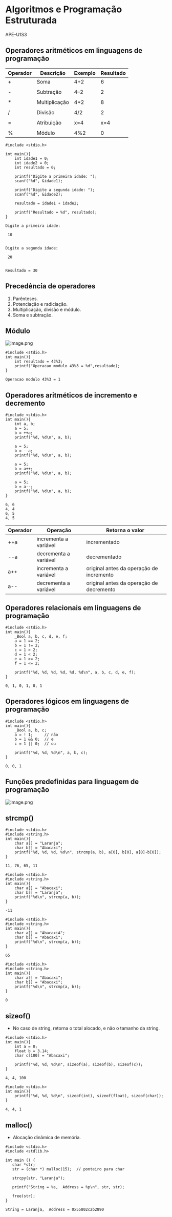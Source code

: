 # Algoritmos e Programação Estruturada

APE-U1S3

## Operadores aritméticos em linguagens de programação

| Operador  |   Descrição   | Exemplo | Resultado |
|---|---|---|---|
|    +      |     Soma      |   4+2   |    6      |
|           |               |         |           |
|    -      |   Subtração   |   4–2   |    2      |
|           |               |         |           |
|    *      | Multiplicação |   4*2   |    8      |
|           |               |         |           |
|    /      |    Divisão    |   4/2   |    2      |
|           |               |         |           |
|    =      |  Atribuição   |   x=4   |   x=4     |
|           |               |         |           |
|    %      |    Módulo     |  4%2    |    0      |


```text/x-csrc
#include <stdio.h>

int main(){
    int idade1 = 0;
    int idade2 = 0;
    int resultado = 0;

    printf("Digite a primeira idade: ");
    scanf("%d", &idade1);

    printf("Digite a segunda idade: ");
    scanf("%d", &idade2);

    resultado = idade1 + idade2;

    printf("Resultado = %d", resultado);
}
```

    Digite a primeira idade: 

     10


    Digite a segunda idade: 

     20


    Resultado = 30

## Precedência de operadores

1. Parênteses.
2. Potenciação e radiciação.
3. Multiplicação, divisão e módulo.
4. Soma e subtração.

## Módulo

![image.png](APE-U1S3_files/aa6360a0-50eb-4f07-8fbb-6829133ab292.png)


```text/x-csrc
#include <stdio.h>
int main(){
    int resultado = 43%3;
    printf("Operacao modulo 43%3 = %d",resultado);
}
```

    Operacao modulo 43%3 = 1

## Operadores aritméticos de incremento e decremento


```text/x-csrc
#include <stdio.h>
int main(){
    int a, b;
    a = 5;
    b = ++a;
    printf("%d, %d\n", a, b);

    a = 5;
    b = --a;
    printf("%d, %d\n", a, b);
    
    a = 5;
    b = a++;
    printf("%d, %d\n", a, b);

    a = 5;
    b = a--;
    printf("%d, %d\n", a, b);
}
```

    6, 6
    4, 4
    6, 5
    4, 5


| Operador | Operação | Retorna o valor |
|---|---| ---|
| ++a | incrementa a variável | incrementado |
| --a | decrementa a variável | decrementado |
| a++ | incrementa a variável | original antes da operação de incremento |
| a-- | decrementa a variável | original antes da operação de decremento |

## Operadores relacionais em linguagens de programação


```text/x-csrc
#include <stdio.h>
int main(){
    _Bool a, b, c, d, e, f;
    a = 1 == 2;
    b = 1 != 2;
    c = 1 > 2;
    d = 1 < 2;
    e = 1 >= 2;
    f = 1 <= 2;

    printf("%d, %d, %d, %d, %d, %d\n", a, b, c, d, e, f);
}
```

    0, 1, 0, 1, 0, 1


## Operadores lógicos em linguagens de programação


```text/x-csrc
#include <stdio.h>
int main(){
    _Bool a, b, c;
    a = ! 1;     // não
    b = 1 && 0;  // e
    c = 1 || 0;  // ou

    printf("%d, %d, %d\n", a, b, c);
}
```

    0, 0, 1


## Funções predefinidas para linguagem de programação

![image.png](APE-U1S3_files/bb0ba7b3-2b94-4241-b17d-ba8c2276a836.png)

## strcmp()


```text/x-csrc
#include <stdio.h>
#include <string.h>
int main(){
    char a[] = "Laranja";
    char b[] = "Abacaxi";
    printf("%d, %d, %d, %d\n", strcmp(a, b), a[0], b[0], a[0]-b[0]);
}
```

    11, 76, 65, 11



```text/x-csrc
#include <stdio.h>
#include <string.h>
int main(){
    char a[] = "Abacaxi";
    char b[] = "Laranja";
    printf("%d\n", strcmp(a, b));
}
```

    -11



```text/x-csrc
#include <stdio.h>
#include <string.h>
int main(){
    char a[] = "AbacaxiA";
    char b[] = "Abacaxi";
    printf("%d\n", strcmp(a, b));
}
```

    65



```text/x-csrc
#include <stdio.h>
#include <string.h>
int main(){
    char a[] = "Abacaxi";
    char b[] = "Abacaxi";
    printf("%d\n", strcmp(a, b));
}
```

    0


## sizeof()

- No caso de string, retorna o total alocado, e não o tamanho da string.


```text/x-csrc
#include <stdio.h>
int main(){
    int a = 0;
    float b = 3.14;
    char c[100] = "Abacaxi";

    printf("%d, %d, %d\n", sizeof(a), sizeof(b), sizeof(c));
}
```

    4, 4, 100



```text/x-csrc
#include <stdio.h>
int main(){
    printf("%d, %d, %d\n", sizeof(int), sizeof(float), sizeof(char));
}
```

    4, 4, 1


## malloc()

- Alocação dinâmica de memória.


```text/x-csrc
#include <stdio.h>
#include <stdlib.h>

int main () {
   char *str;
   str = (char *) malloc(15);  // ponteiro para char

   strcpy(str, "Laranja");

   printf("String = %s,  Address = %p\n", str, str);

   free(str);
}
```

    String = Laranja,  Address = 0x55802c2b2890

